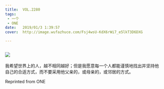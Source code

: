 ```yaml
---
title:	VOL.2280
tags:
 - 一个
 - ONE
date:	2019/01/3 1:39:57
cover:	http://image.wufazhuce.com/Fsj4wsU-KdX6rWi7_e5lkT3D6DXG

---
```

![](http://image.wufazhuce.com/Fsj4wsU-KdX6rWi7_e5lkT3D6DXG)
---

我希望世界上的人，越不相同越好；但是我愿意每一个人都能谨慎地找出并坚持他自己的合适方式，而不要采用他父亲的，或母亲的，或邻居的方式。
 
Reprinted from ONE
